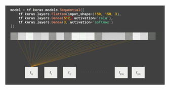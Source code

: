 ![FileModes](slideImages/image17.png)<!-- .element: style="border:0; width:900px; margin-left:50px" -->